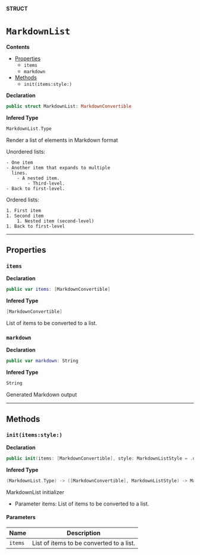 **STRUCT**
# `MarkdownList`

**Contents**
- [Properties](#properties)
  - `items`
  - `markdown`
- [Methods](#methods)
  - `init(items:style:)`

**Declaration**
```swift
public struct MarkdownList: MarkdownConvertible
```

**Infered Type**
```swift
MarkdownList.Type
```

Render a list of elements in Markdown format

Unordered lists:

    - One item
    - Another item that expands to multiple
      lines.
        - A nested item.
            - Third-level.
    - Back to first-level.

Ordered lists:

    1. First item
    1. Second item
        1. Nested item (second-level)
    1. Back to first-level

--------------------

## Properties
### `items`

**Declaration**
```swift
public var items: [MarkdownConvertible]
```

**Infered Type**
```swift
[MarkdownConvertible]
```

List of items to be converted to a list.

### `markdown`

**Declaration**
```swift
public var markdown: String
```

**Infered Type**
```swift
String
```

Generated Markdown output

--------------------

## Methods
### `init(items:style:)`

**Declaration**
```swift
public init(items: [MarkdownConvertible], style: MarkdownListStyle = .unordered)
```

**Infered Type**
```swift
(MarkdownList.Type) -> ([MarkdownConvertible], MarkdownListStyle) -> MarkdownList
```

MarkdownList initializer

- Parameter items: List of items to be converted to a list.

#### Parameters
| Name | Description |
| ---- | ----------- |
| `items` | List of items to be converted to a list. |